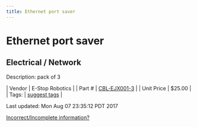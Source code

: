 ```yaml
---
title: Ethernet port saver
---
```


# Ethernet port saver
## Electrical / Network
Description: 	pack of 3 

| Vendor | E-Stop Robotics | 
| Part # | [CBL-EJX001-3](https://www.estoprobotics.com/estore/index.php?_a=viewProd&productId=28) | 
| Unit Price | $25.00 | 
| Tags: | [suggest tags](https://docs.google.com/forms/d/e/1FAIpQLSeWyY8v3RgOty-MyWmh9U0iivNYN_molChYyS-0U-o-kOAv_g/viewform) | 

Last updated: Mon Aug 07 23:35:12 PDT 2017

 [Incorrect/Incomplete information?](https://docs.google.com/forms/d/e/1FAIpQLSeWyY8v3RgOty-MyWmh9U0iivNYN_molChYyS-0U-o-kOAv_g/viewform)